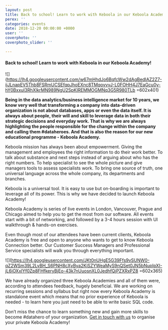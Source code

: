 ```yaml
---
layout: post
title: Back to school! Learn to work with Keboola in our Keboola Academy!
perex: ''
categories: events
date: 2018-12-20 00:00:00 +0000
user: ''
coverphoto: ''
coverphoto_slider: ''

---
```

#### Back to school! Learn to work with Keboola in our Keboola Academy!

![](https://lh4.googleusercontent.com/w67mHhdJo6BqfcWw2dAgBedIAZ2Z7-ijJLnapEV5Thb8FSRmUCSEfqpJhoEXnc8TMqovvvJ-L0FOHH4J7EaGcu0y-hY0BxxuI3RhXlkrMN989NgU2SpKIREMMOGMNq3G5R980TLb =602x401)

**Being in the data analytics/business intelligence market for 10 years, we know very well that transforming a company into data-driven organization is not about databases, apps or even the data itself. It is always about people, their will and skill to leverage data in both their strategic decisions and everyday work. That is why we are always highlighting the people responsible for the change within the company and calling them #dataheroes. And that is also the reason for our new educational programme - Keboola Academy.**

Keboola mission has always been about empowerment. Giving the management and employees the right information to do their work better. To talk about substance and next steps instead of arguing about who has the right numbers. To help specialist to see the whole picture and give managers tools to assess specialists work. To bring one source of truth, one universal language across the whole company, its departments and branches.

Keboola is a universal tool. It is easy to use but on-boarding is important to leverage all of its power. This is why we have decided to launch Keboola Academy!

Keboola Academy is series of live events in London, Vancouver, Prague and Chicago aimed to help you to get the most from our software. All events start with a bit of networking, and followed by a 3-4 hours session with UI walkthrough & hands-on exercises.

Even though most of our attendees have been current clients, Keboola Academy is free and open to anyone who wants to get to know Keboola Connection better. Our Customer Success Managers and Professional Service specialists will walk you through everything important.

![](https://lh4.googleusercontent.com/JKt0nUHgE5G39Ffs9vSUNW0-qZ2WSm39L2LyBH_S6PNH8cXyBya2KiSZYWeaMyS9nQSet0JN5bNupIpXI-jL6iOXxIYf0Zp8FHfkeryBjEo-43k7nUuosnXL0JedhfQjPZXRxPZ8 =602x365)

We have already organized three Keboola Academies and all of them were, according to attendees feedback, hugely beneficial. We are working on recurring sessions and syllabus but right now every Keboola Academy is standalone event which means that no prior experience of Keboola is needed - to learn here you just need to be able to write basic SQL code.

Don’t miss the chance to learn something new and gain more skills to become #datahero of your organization. [Get in touch with us](contactus@keboola.com) to organise your private Keboola Academy!